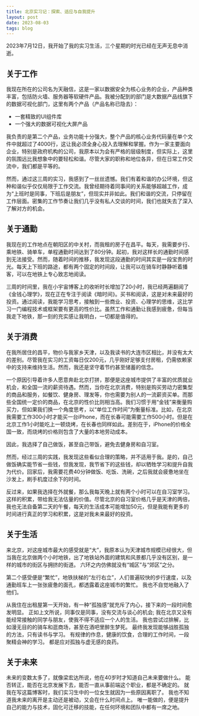 ```yaml
---
title: 北京实习记：探索、适应与自我提升
layout: post
date: 2023-08-03
tags: blog
---
```


2023年7月12日，我开始了我的实习生活，三个星期的时光已经在无声无息中消逝。 

## 关于工作

我现在所在的公司名为天融信，这是一家以数据安全为核心业务的企业，产品种类丰富，包括防火墙、服务器等软硬件产品。我被分配到的部门是大数据产品线旗下的数据可视化部门，这里有两个产品（产品名称已隐去）：

- 一套精致的UI组件库
- 一个强大的数据可视化大屏产品

我负责的是第二个产品，业务功能十分强大，整个产品的核心业务代码量在单个文件中就超过了4000行，这让我必须全身心投入去理解和掌握。作为一家主要面向企业，特别是政府机构的公司，我原本以为会有严格的层级制度，但实际上，这里的氛围远比我想象中的要轻松和谐。尽管大家的职称和地位各异，但在日常工作交流中，我们都是平等的。

然而，通过这三周的实习，我感到了一丝丝遗憾。我们有着和谐的办公环境，但这种和谐似乎仅仅局限于工作交流。我曾经期待着同事间的关系能够超越工作，成为“上班时是同事，下班后是朋友”，但现实并非如此。我们和谐的交流，只停留在工作层面。密集的工作节奏让我们几乎没有私人交谈的时间，我们也就失去了深入了解对方的机会。

## 关于通勤

我现在的工作地点在朝阳区的中关村，而我租的房子在昌平。每天，我需要步行、乘地铁、骑单车，单程通勤时间达到了80分钟。起初，我对这样长的通勤时间感到无法接受。然而，随着时间的推移，我发现这段通勤的时间其实是一段宝贵的时光。每天上下班的路途，都有两个固定的时间段，让我可以在骑车时静静听着播客，可以在地铁上专心致志地阅读。

三周的时间里，我在小宇宙博客上的收听时长增加了20小时，我已经两遍翻阅了《金钱心理学》，现在正在专注于阅读《暗时间》。买书和阅读，这是对未来最好的投资。通过阅读，我能学习思考，接触到一些商业、投资、心理学的思维，这比学习一门编程技术或框架要有更高的性价比。虽然工作和通勤让我感到疲惫，但每当我走下地铁，那一刻的充实感让我明白，一切都是值得的。

## 关于消费

在我所居住的昌平，物价与我家乡天津，以及我读书的大连市区相比，并没有太大的差别。尽管我在实习的工资每日仅200元，几乎刚好足够支付房租，仍需依赖家中的支持来维持生活。然而，我还是坚守着节约甚至储蓄的信念。

一个原因引导着许多人愿意奔赴北京打拼，那便是这座城市提供了丰富的优质就业机会，和全国一流的薪资待遇。然而，当你在北京消费，特别是购买劳动力密集型的商品和服务，如餐饮、健身房、理发等，你也需要为别人的一流薪资买单。而那些全国统一定价的商品，在北京的性价比则相当高。我们习惯于用“金钱”来衡量购买力，但如果我们换一个角度思考，以“单位工作时间”为衡量标准。比如，在北京我需要工作300小时才能买一台iPhone，而在长春可能需要工作500小时。但是在北京工作1小时能吃上一顿烧烤，在长春也同样如此。差别在于，iPhone的价格全国一致，而烧烤的价格则包含了大量的本地劳动成本。

因此，我选择了自己做饭，甚至自己带饭，避免去健身房和自习室。

然而，经过三周的实践，我发现这些看似合理的策略，并不适用于我。是的，自己做饭确实能节省一些钱，但我发现，我节省下的这些钱，却以牺牲学习和提升自我为代价。回家后，我需要花费40分钟做饭、吃饭、洗碗，之后我就会疲惫地坐在沙发上，刷手机度过余下的时间。

反过来，如果我选择在外就餐，那么我每天晚上就有两个小时可以在自习室学习。这样的积累，带给我无法估量的价值。尽管北京的自习室价格几乎是天津的两倍，我也无法自备第二天的午餐，每天的生活成本可能增加50元，但是我能有更多的时间进行真正的学习和积累，这是对我未来最好的投资。

## 关于生活

来北京，对这座城市最大的感受就是“大”，我原本认为天津城市规模已经很大，但当我在北京做两个小时地铁，出了地铁站外面的建筑和风景都几乎没有区别，是一样的城市的街区与拥挤的街道。 六环之内仿佛就没有“城区”与“郊区”之分。

第二个感受便是“繁忙”，地铁扶梯的“左行右立”，人们普遍较快的步行速度，以及通勤班车上一张张疲惫的面孔，都透露着这座城市的繁忙。 我也不自觉地融入了他们。 

从我住在出租屋第一天开始，有一种“孤独感”就充斥了内心，接下来的一段时间愈发明显。 正如上文所说，同事仅是同事，没有交流与谈心的机会; 我在北京又没有能经常接触的同学与朋友，使我不得不适应一个人的生活。 我也尝试过排解，比如漫无目的的骑车和逛商场，甚至在酒吧里醉生梦死。 最终我发现能够战胜孤独的方法，只有读书与学习。 有规律的作息，健康的饮食，合理的工作时间，一段聚精会神的学习。 都是应对孤独与虚无感的良药。 

## 关于未来

未来的变数太多了，就像梁宏达所说，他在40岁时才知道自己未来要做什么。 能否转正，能否在北京发展下去，能否一直从事前端这个职业，都是不确定的。 就我在写这篇博客时，我们实习生中的一位女生就因为一些原因离职了。 我也不知道我未来的离开是主动还是被动，又会在什么时间点上。 唯一能做的，便是提升自己的能力与技术，固化可迁移的技能，在任何环境和团队中都有一席之地。
